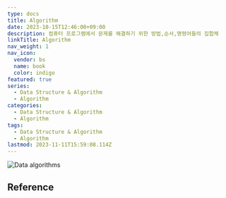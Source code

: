 ```yaml
---
type: docs
title: Algorithm
date: 2023-10-15T12:46:00+09:00
description: 컴퓨터 프로그램에서 문제를 해결하기 위한 방법,순서,명령어들의 집합체
linkTitle: Algorithm
nav_weight: 1
nav_icon:
  vendor: bs
  name: book
  color: indigo
featured: true
series:
  - Data Structure & Algorithm
  - Algorithm
categories:
  - Data Structure & Algorithm
  - Algorithm
tags:
  - Data Structure & Algorithm
  - Algorithm
lastmod: 2023-11-11T15:59:08.114Z
---
```


![Data algorithms](/notes/Taxonomy-of-the-algorithms.png#center)

## Reference
